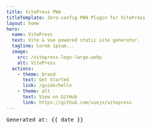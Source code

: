 ```yaml
---
title: VitePress PWA
titleTemplate: Zero-config PWA Plugin for VitePress
layout: home
hero:
  name: VitePress
  text: Vite & Vue powered static site generator.
  tagline: Lorem ipsum...
  image:
    src: /vitepress-logo-large.webp
    alt: VitePress
  actions:
    - theme: brand
      text: Get Started
      link: /guide/hello
    - theme: alt
      text: View on GitHub
      link: https://github.com/vuejs/vitepress
---
```


<script setup>
const date = __DATE__
</script>

<pre class="text-xl">Generated at: {{ date }}</pre>
